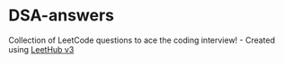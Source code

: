 # DSA-answers
Collection of LeetCode questions to ace the coding interview! - Created using [LeetHub v3](https://github.com/raphaelheinz/LeetHub-3.0)
